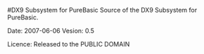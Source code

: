 #DX9 Subsystem for PureBasic
Source of the DX9 Subsystem for PureBasic.

Date:	2007-06-06
Vesion: 0.5 

Licence: Released to the PUBLIC DOMAIN
